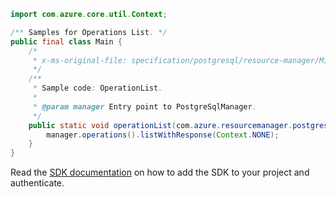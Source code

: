 ```java
import com.azure.core.util.Context;

/** Samples for Operations List. */
public final class Main {
    /*
     * x-ms-original-file: specification/postgresql/resource-manager/Microsoft.DBforPostgreSQL/stable/2021-06-01/examples/OperationList.json
     */
    /**
     * Sample code: OperationList.
     *
     * @param manager Entry point to PostgreSqlManager.
     */
    public static void operationList(com.azure.resourcemanager.postgresqlflexibleserver.PostgreSqlManager manager) {
        manager.operations().listWithResponse(Context.NONE);
    }
}
```

Read the [SDK documentation](https://github.com/Azure/azure-sdk-for-java/blob/azure-resourcemanager-postgresqlflexibleserver_1.0.0-beta.4/sdk/postgresqlflexibleserver/azure-resourcemanager-postgresqlflexibleserver/README.md) on how to add the SDK to your project and authenticate.
